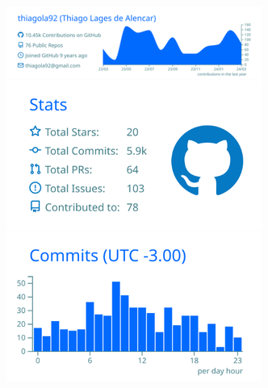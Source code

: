 ![](https://raw.githubusercontent.com/thiagola92/thiagola92/main/profile-summary-card-output/transparent/0-profile-details.svg)
![](https://raw.githubusercontent.com/thiagola92/thiagola92/main/profile-summary-card-output/transparent/3-stats.svg) ![](https://raw.githubusercontent.com/thiagola92/thiagola92/main/profile-summary-card-output/transparent/4-productive-time.svg)
